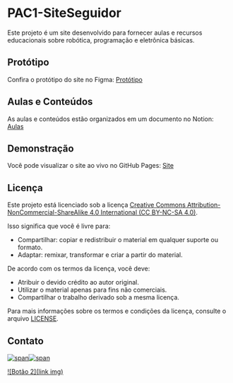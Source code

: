 # PAC1-SiteSeguidor

Este projeto é um site desenvolvido para fornecer aulas e recursos educacionais sobre robótica, programação e eletrônica básicas.

## Protótipo

Confira o protótipo do site no Figma: [Protótipo](inserir-link-do-figma-aqui)

## Aulas e Conteúdos

As aulas e conteúdos estão organizados em um documento no Notion: [Aulas](inserir-link-do-notion-aqui)

## Demonstração

Você pode visualizar o site ao vivo no GitHub Pages: [Site](inserir-link-do-githubpages-aqui)

## Licença

Este projeto está licenciado sob a licença [Creative Commons Attribution-NonCommercial-ShareAlike 4.0 International (CC BY-NC-SA 4.0)](https://creativecommons.org/licenses/by-nc-sa/4.0/).

Isso significa que você é livre para:

- Compartilhar: copiar e redistribuir o material em qualquer suporte ou formato.
- Adaptar: remixar, transformar e criar a partir do material.

De acordo com os termos da licença, você deve:

- Atribuir o devido crédito ao autor original.
- Utilizar o material apenas para fins não comerciais.
- Compartilhar o trabalho derivado sob a mesma licença.

Para mais informações sobre os termos e condições da licença, consulte o arquivo [LICENSE](https://creativecommons.org/licenses/by-nc-sa/4.0/legalcode).


## Contato

[![span](https://avatars.githubusercontent.com/u/97479966)![span](https://placehold.co/10x100/f03c15/f03c15.png)](https://link1.com)

[![Botão 2](link img)](https://link2.com)
